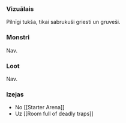 ### Vizuālais
Pilnīgi tukša, tikai sabrukuši griesti un gruveši.

### Monstri
Nav.

### Loot
Nav.

### Izejas
* No [[Starter Arena]]
* Uz [[Room full of deadly traps]]